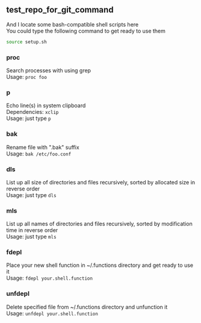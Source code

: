 test_repo_for_git_command
-------------------------

And I locate some bash-compatible shell scripts here  
You could type the following command to get ready to use them  
```bash
source setup.sh
```

### proc

  Search processes with using grep  
  Usage: `proc foo`

### p

  Echo line(s) in system clipboard  
  Dependencies: `xclip`  
  Usage: just type `p`

### bak

  Rename file with ".bak" suffix  
  Usage: `bak /etc/foo.conf`

### dls

  List up all size of directories and files recursively, sorted by allocated size in reverse order  
  Usage: just type `dls`

### mls

  List up all names of directories and files recursively, sorted by modification time in reverse order  
  Usage: just type `mls`

### fdepl

  Place your new shell function in ~/.functions directory and get ready to use it  
  Usage: `fdepl your.shell.function`

### unfdepl

  Delete specified file from ~/.functions directory and unfunction it  
  Usage: `unfdepl your.shell.function`

